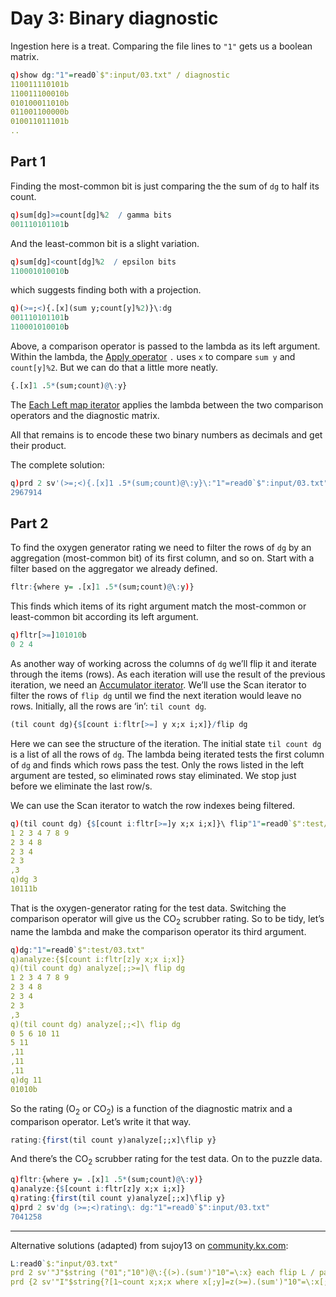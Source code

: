 # Day 3: Binary diagnostic

Ingestion here is a treat. Comparing the file lines to `"1"` gets us a boolean matrix.

```q
q)show dg:"1"=read0`$":input/03.txt" / diagnostic
110011110101b
110011100010b
010100011010b
011001100000b
010011011101b
..
```

## Part 1

Finding the most-common bit is just comparing the the sum of `dg` to half its count.

```q
q)sum[dg]>=count[dg]%2  / gamma bits
001110101101b
```

And the least-common bit is a slight variation.

```q
q)sum[dg]<count[dg]%2  / epsilon bits
110001010010b
```

which suggests finding both with a projection.

```q
q)(>=;<){.[x](sum y;count[y]%2)}\:dg
001110101101b
110001010010b
```

Above, a comparison operator is passed to the lambda as its left argument. 
Within the lambda, the [Apply operator](https://code.kx.com/q/ref/apply/) `.` uses `x` to compare `sum y` and `count[y]%2`. 
But we can do that a little more neatly.

```q
{.[x]1 .5*(sum;count)@\:y}
```

The [Each Left map iterator](https://code.kx.com/q/ref/maps#each-left-and-each-right) applies the lambda between the two comparison operators and the diagnostic matrix.

All that remains is to encode these two binary numbers as decimals and get their product. 

The complete solution:

```q
q)prd 2 sv'(>=;<){.[x]1 .5*(sum;count)@\:y}\:"1"=read0`$":input/03.txt"
2967914
```

## Part 2

To find the oxygen generator rating we need to filter the rows of `dg` by an aggregation (most-common bit) of its first column, and so on. 
Start with a filter based on the aggregator we already defined.

```q
fltr:{where y= .[x]1 .5*(sum;count)@\:y)}
```
This finds which items of its right argument match the most-common or least-common bit according its left argument.

```q
q)fltr[>=]101010b
0 2 4
```

As another way of working across the columns of `dg` we’ll flip it and iterate through the items (rows). 
As each iteration will use the result of the previous iteration, we need an [Accumulator iterator](https://code.kx.com/ref/acumulators/). 
We’ll use the Scan iterator to filter the rows of `flip dg` until we find the next iteration would leave no rows. 
Initially, all the rows are ‘in’: `til count dg`.


```q
(til count dg){$[count i:fltr[>=] y x;x i;x]}/flip dg
```

Here we can see the structure of the iteration. 
The initial state `til count dg` is a list of all the rows of `dg`. 
The lambda being iterated tests the first column of `dg` and finds which rows pass the test. 
Only the rows listed in the left argument are tested, so eliminated rows stay eliminated. 
We stop just before we eliminate the last row/s. 

We can use the Scan iterator to watch the row indexes being filtered.

```q
q)(til count dg) {$[count i:fltr[>=]y x;x i;x]}\ flip"1"=read0`$":test/03.txt"
1 2 3 4 7 8 9
2 3 4 8
2 3 4
2 3
,3
q)dg 3
10111b
```

That is the oxygen-generator rating for the test data. 
Switching the comparison operator will give us the CO<sub>2</sub> scrubber rating. 
So to be tidy, let’s name the lambda and make the comparison operator its third argument.

```q
q)dg:"1"=read0`$":test/03.txt"
q)analyze:{$[count i:fltr[z]y x;x i;x]}
q)(til count dg) analyze[;;>=]\ flip dg
1 2 3 4 7 8 9
2 3 4 8
2 3 4
2 3
,3
q)(til count dg) analyze[;;<]\ flip dg
0 5 6 10 11
5 11
,11
,11
,11
q)dg 11
01010b
```

So the rating (O<sub>2</sub> or CO<sub>2</sub>) is a function of the diagnostic matrix and a comparison operator. 
Let’s write it that way.

```q
rating:{first(til count y)analyze[;;x]\flip y}
```
And there’s the CO<sub>2</sub> scrubber rating for the test data. 
On to the puzzle data.

```q
q)fltr:{where y= .[x]1 .5*(sum;count)@\:y)}
q)analyze:{$[count i:fltr[z]y x;x i;x]}
q)rating:{first(til count y)analyze[;;x]\flip y}
q)prd 2 sv'dg (>=;<)rating\: dg:"1"=read0`$":input/03.txt"
7041258
```

---

Alternative solutions (adapted) from sujoy13 on [community.kx.com](https://community.kx.com/t5/Advent-of-Code-2021/AOC-Day-3-Binary-Diagnostic/td-p/11372):

```q
L:read0`$:"input/03.txt"
prd 2 sv'"J"$string ("01";"10")@\:{(>).(sum')"10"=\:x} each flip L / part 1
prd {2 sv'"I"$string{?[1~count x;x;x where x[;y]=z(>=).(sum')"10"=\:x[;y]]}[;;y]/ [x;til count first x]}[L;] each ("01";"10") /part 2
```
